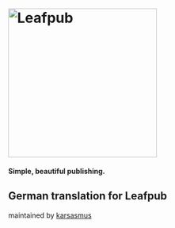 # <img src="https://leafpub.org/content/uploads/2016/11/leafpub-logo-1.png" alt="Leafpub" width="300">
**Simple, beautiful publishing.**



## German translation for Leafpub

maintained by [karsasmus](https://github.com/karsasmus)
